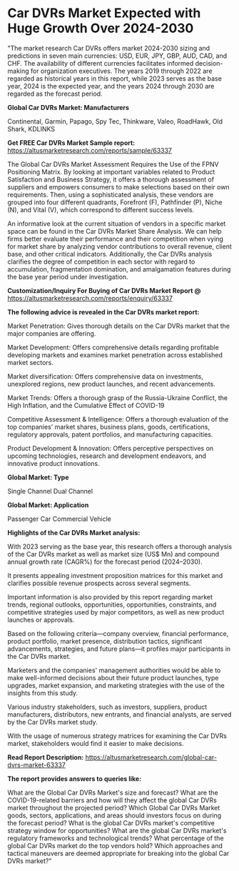 <h1>Car DVRs Market Expected with Huge Growth Over 2024-2030</h1>

"The market research Car DVRs offers market 2024-2030 sizing and predictions in seven main currencies: USD, EUR, JPY, GBP, AUD, CAD, and CHF. The availability of different currencies facilitates informed decision-making for organization executives. The years 2019 through 2022 are regarded as historical years in this report, while 2023 serves as the base year, 2024 is the expected year, and the years 2024 through 2030 are regarded as the forecast period.

<b>Global Car DVRs Market: Manufacturers</b>

Continental, Garmin, Papago, Spy Tec, Thinkware, Valeo, RoadHawk, Old Shark, KDLINKS

<b>Get FREE Car DVRs Market Sample report:</b> <a href="https://altusmarketresearch.com/reports/sample/63337">https://altusmarketresearch.com/reports/sample/63337</a>

The Global Car DVRs Market Assessment Requires the Use of the FPNV Positioning Matrix. By looking at important variables related to Product Satisfaction and Business Strategy, it offers a thorough assessment of suppliers and empowers consumers to make selections based on their own requirements. Then, using a sophisticated analysis, these vendors are grouped into four different quadrants, Forefront (F), Pathfinder (P), Niche (N), and Vital (V), which correspond to different success levels.

An informative look at the current situation of vendors in a specific market space can be found in the Car DVRs Market Share Analysis. We can help firms better evaluate their performance and their competition when vying for market share by analyzing vendor contributions to overall revenue, client base, and other critical indicators. Additionally, the Car DVRs analysis clarifies the degree of competition in each sector with regard to accumulation, fragmentation domination, and amalgamation features during the base year period under investigation.

<b>Customization/Inquiry For Buying of Car DVRs Market Report @</b> <a href="https://altusmarketresearch.com/reports/enquiry/63337">https://altusmarketresearch.com/reports/enquiry/63337</a>

<b>The following advice is revealed in the Car DVRs market report:</b>

Market Penetration: Gives thorough details on the Car DVRs market that the major companies are offering.

Market Development: Offers comprehensive details regarding profitable developing markets and examines market penetration across established market sectors.

Market diversification: Offers comprehensive data on investments, unexplored regions, new product launches, and recent advancements.

Market Trends: Offers a thorough grasp of the Russia-Ukraine Conflict, the High Inflation, and the Cumulative Effect of COVID-19

Competitive Assessment & Intelligence: Offers a thorough evaluation of the top companies' market shares, business plans, goods, certifications, regulatory approvals, patent portfolios, and manufacturing capacities.

Product Development & Innovation: Offers perceptive perspectives on upcoming technologies, research and development endeavors, and innovative product innovations.

<b>Global Market: Type</b>

Single Channel
Dual Channel

<b>Global Market: Application</b>

Passenger Car
Commercial Vehicle


<b>Highlights of the Car DVRs Market analysis:</b>

With 2023 serving as the base year, this research offers a thorough analysis of the Car DVRs market as well as market size (US$ Mn) and compound annual growth rate (CAGR%) for the forecast period (2024–2030).

It presents appealing investment proposition matrices for this market and clarifies possible revenue prospects across several segments.

Important information is also provided by this report regarding market trends, regional outlooks, opportunities, opportunities, constraints, and competitive strategies used by major competitors, as well as new product launches or approvals.

Based on the following criteria—company overview, financial performance, product portfolio, market presence, distribution tactics, significant advancements, strategies, and future plans—it profiles major participants in the Car DVRs market.

Marketers and the companies' management authorities would be able to make well-informed decisions about their future product launches, type upgrades, market expansion, and marketing strategies with the use of the insights from this study.

Various industry stakeholders, such as investors, suppliers, product manufacturers, distributors, new entrants, and financial analysts, are served by the Car DVRs market study.

With the usage of numerous strategy matrices for examining the Car DVRs market, stakeholders would find it easier to make decisions.

<b>Read Report Description:</b> <a href="https://altusmarketresearch.com/global-car-dvrs-market-63337">https://altusmarketresearch.com/global-car-dvrs-market-63337</a>

<b>The report provides answers to queries like:</b>

What are the Global Car DVRs Market's size and forecast?
What are the COVID-19-related barriers and how will they affect the global Car DVRs market throughout the projected period?
Which Global Car DVRs Market goods, sectors, applications, and areas should investors focus on during the forecast period?
What is the global Car DVRs market's competitive strategy window for opportunities?
What are the global Car DVRs market's regulatory frameworks and technological trends?
What percentage of the global Car DVRs market do the top vendors hold?
Which approaches and tactical maneuvers are deemed appropriate for breaking into the global Car DVRs market?"
